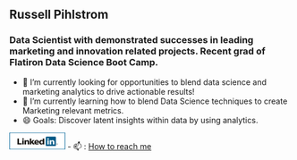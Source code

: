 ## Russell Pihlstrom 
### Data Scientist with demonstrated successes in leading marketing and innovation related projects.  Recent grad of Flatiron Data Science Boot Camp.

- 👀 I’m currently looking for opportunities to blend data science and marketing analytics to drive actionable results!
- 🌱 I’m currently learning how to blend Data Science techniques to create Marketing relevant metrics.
- 😄 Goals: Discover latent insights within data by using analytics.

<a href="https://www.linkedin.com/in/rgpihlstrom/">
         <img alt="Qries" src="https://github.com/rgpihlstrom/rgpihlstrom/blob/main/linkedinbannerpg1.png"
         width=100" height="30"></a>
 - 📫 : <a href = "mailto:rgpihlstrom@yahoo.com">How to reach me</a>

